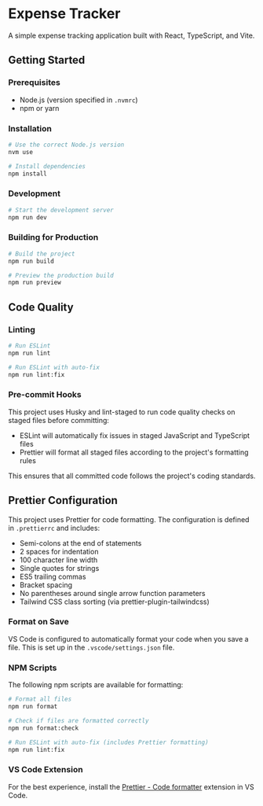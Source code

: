 # Expense Tracker

A simple expense tracking application built with React, TypeScript, and Vite.

## Getting Started

### Prerequisites

- Node.js (version specified in `.nvmrc`)
- npm or yarn

### Installation

```bash
# Use the correct Node.js version
nvm use

# Install dependencies
npm install
```

### Development

```bash
# Start the development server
npm run dev
```

### Building for Production

```bash
# Build the project
npm run build

# Preview the production build
npm run preview
```

## Code Quality

### Linting

```bash
# Run ESLint
npm run lint

# Run ESLint with auto-fix
npm run lint:fix
```

### Pre-commit Hooks

This project uses Husky and lint-staged to run code quality checks on staged files before committing:

- ESLint will automatically fix issues in staged JavaScript and TypeScript files
- Prettier will format all staged files according to the project's formatting rules

This ensures that all committed code follows the project's coding standards.

## Prettier Configuration

This project uses Prettier for code formatting. The configuration is defined in `.prettierrc` and includes:

- Semi-colons at the end of statements
- 2 spaces for indentation
- 100 character line width
- Single quotes for strings
- ES5 trailing commas
- Bracket spacing
- No parentheses around single arrow function parameters
- Tailwind CSS class sorting (via prettier-plugin-tailwindcss)

### Format on Save

VS Code is configured to automatically format your code when you save a file. This is set up in the `.vscode/settings.json` file.

### NPM Scripts

The following npm scripts are available for formatting:

```bash
# Format all files
npm run format

# Check if files are formatted correctly
npm run format:check

# Run ESLint with auto-fix (includes Prettier formatting)
npm run lint:fix
```

### VS Code Extension

For the best experience, install the [Prettier - Code formatter](https://marketplace.visualstudio.com/items?itemName=esbenp.prettier-vscode) extension in VS Code.
